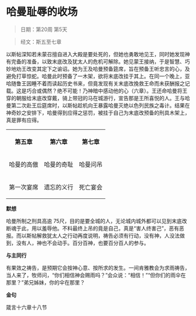 # 哈曼耻辱的收场 

> 日期：第20周 第5天

> 经文：斯五至七章

以斯帖深知若未蒙召擅自进入大殿是要处死的，但她也勇敢地见王，同时她发现神有完备的准备，以致末底改及犹太人的危机可解除。她见蒙王接纳，于是智慧、巧妙地劝王改变其定下之谕诏。她为王及哈曼预备筵席，旨在预备王听忠言的心，及避免打草惊蛇。哈曼此时预备了一木架，欲将末底改挂于其上。在同一个晚上，亚哈随鲁王因睡不着而读起历史书来，但竟发现有关末底改挽救王命而未获酬报之记载。这是巧合或偶然？绝不可能！乃神暗中感动他的心（六章）。王还命哈曼将王穿的朝服给末底改穿戴，骑上带冠的马在城游行，宣告那是王所喜悦的人。王与哈曼第二次赴王后筵席时，以斯帖趁机向王暴露哈曼灭绝以色列民族之毒计。结果在神奇妙之安排下，哈曼得到应得之惩罚，被挂于自己为末底改预备的刑具木架上，真是罪有应得。

<table>
 <tbody>
  <tr>
   <th><p>第五章</p></th>
   <th><p>第六章</p></th>
   <th><p>第七章</p></th>
  </tr>
  <tr>
   <td><p>哈曼的高傲</p></td>
   <td><p>哈曼的奇耻</p></td>
   <td><p>哈曼问吊</p></td>
  </tr>
  <tr>
   <td><p>第一次宴席</p></td>
   <td><p>遗忘的义行</p></td>
   <td><p>死亡宴会</p></td>
  </tr>
 </tbody>
</table>

**默想**

哈曼所制之刑具高逾 75尺，目的是要全城的人，无论城内城外都可以见到末底改断魂于此，用以羞辱他。不料最终上吊的竟是自己，真是“害人终害己”，恶有恶报。而以斯帖解救犹太人之行动再度说明，祷告必须有行动，没有神，人没法做到，没有人，神也不会动手。百分百神，也要百分百人的参与。

**与主同行**

有果效之祷告，是预期它会按神心意、按所求的发生。一间肯雅教会为求雨祷告，当人来了，牧师问，“你们相信神会赐雨吗？”会众说：“相信！”“但你们的雨伞在那里？”弟兄姊妹，你的伞在那里？

**金句**

箴言十六章十八节




